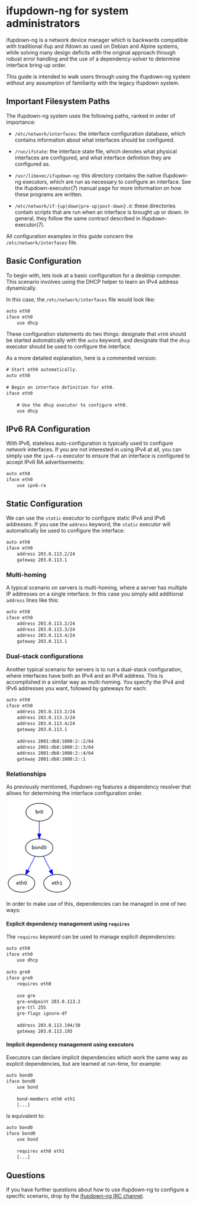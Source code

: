 # ifupdown-ng for system administrators

ifupdown-ng is a network device manager which is backwards
compatible with traditional ifup and ifdown as used on Debian
and Alpine systems, while solving many design deficits with
the original approach through robust error handling and the
use of a dependency-solver to determine interface bring-up
order.

This guide is intended to walk users through using the
ifupdown-ng system without any assumption of familiarity
with the legacy ifupdown system.

## Important Filesystem Paths

The ifupdown-ng system uses the following paths, ranked
in order of importance:

* `/etc/network/interfaces`: the interface configuration
  database, which contains information about what
  interfaces should be configured.

* `/run/ifstate`: the interface state file, which denotes
  what physical interfaces are configured, and what
  interface definition they are configured as.

* `/usr/libexec/ifupdown-ng`: this directory contains the
  native ifupdown-ng executors, which are run as necessary
  to configure an interface.  See the ifupdown-executor(7)
  manual page for more information on how these programs
  are written.

* `/etc/network/if-{up|down|pre-up|post-down}.d`:
  these directories contain scripts that are run when an
  interface is brought up or down.  In general, they follow
  the same contract described in ifupdown-executor(7).

All configuration examples in this guide concern the
`/etc/network/interfaces` file.

## Basic Configuration

To begin with, lets look at a basic configuration for a
desktop computer.  This scenario involves using the DHCP
helper to learn an IPv4 address dynamically.

In this case, the `/etc/network/interfaces` file would
look like:

```
auto eth0
iface eth0
    use dhcp
```

These configuration statements do two things: designate
that `eth0` should be started automatically with the `auto`
keyword, and designate that the `dhcp` executor should be
used to configure the interface.

As a more detailed explanation, here is a commented version:

```
# Start eth0 automatically.
auto eth0

# Begin an interface definition for eth0.
iface eth0

    # Use the dhcp executor to configure eth0.
    use dhcp
```

## IPv6 RA Configuration

With IPv6, stateless auto-configuration is typically used to
configure network interfaces.  If you are not interested in
using IPv4 at all, you can simply use the `ipv6-ra` executor
to ensure that an interface is configured to accept IPv6 RA
advertisements:

```
auto eth0
iface eth0
    use ipv6-ra
```

## Static Configuration

We can use the `static` executor to configure static IPv4 and
IPv6 addresses.  If you use the `address` keyword, the `static`
executor will automatically be used to configure the interface:

```
auto eth0
iface eth0
    address 203.0.113.2/24
    gateway 203.0.113.1
```

### Multi-homing

A typical scenario on servers is multi-homing, where a server
has multiple IP addresses on a single interface.  In this case
you simply add additional `address` lines like this:

```
auto eth0
iface eth0
    address 203.0.113.2/24
    address 203.0.113.3/24
    address 203.0.113.4/24
    gateway 203.0.113.1
```

### Dual-stack configurations

Another typical scenario for servers is to run a dual-stack
configuration, where interfaces have both an IPv4 and an IPv6
address.  This is accomplished in a similar way as multi-homing.
You specify the IPv4 and IPv6 addresses you want, followed by
gateways for each:

```
auto eth0
iface eth0
    address 203.0.113.2/24
    address 203.0.113.3/24
    address 203.0.113.4/24
    gateway 203.0.113.1

    address 2001:db8:1000:2::2/64
    address 2001:db8:1000:2::3/64
    address 2001:db8:1000:2::4/64
    gateway 2001:db8:1000:2::1
```

### Relationships

As previously mentioned, ifupdown-ng features a dependency
resolver that allows for determining the interface configuration
order.

![Dependency resolution example](img/dependency-resolution.png)

In order to make use of this, dependencies can be managed in one
of two ways:

#### Explicit dependency management using `requires`

The `requires` keyword can be used to manage explicit
dependencies:

```
auto eth0
iface eth0
    use dhcp

auto gre0
iface gre0
    requires eth0

    use gre
    gre-endpoint 203.0.113.2
    gre-ttl 255
    gre-flags ignore-df

    address 203.0.113.194/30
    gateway 203.0.113.193
```

#### Implicit dependency management using executors

Executors can declare implicit dependencies which work the same
way as explicit dependencies, but are learned at run-time, for
example:

```
auto bond0
iface bond0
    use bond

    bond-members eth0 eth1
    [...]
```

Is equivalent to:

```
auto bond0
iface bond0
    use bond

    requires eth0 eth1
    [...]
```

## Questions

If you have further questions about how to use ifupdown-ng to
configure a specific scenario, drop by the [ifupdown-ng IRC channel][irc].

   [irc]: irc://irc.as7007.net/#ifupdown-ng
